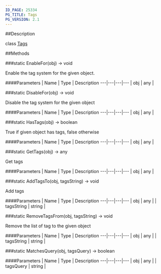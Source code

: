 ```yaml
---
ID_PAGE: 25334
PG_TITLE: Tags
PG_VERSION: 2.1
---
```

##Description

class [Tags](/classes/2.2-alpha/Tags)



##Methods

###static EnableFor(obj) &rarr; void

Enable the tag system for the given object.

####Parameters
 | Name | Type | Description
---|---|---|---
 | obj | any | 

###static DisableFor(obj) &rarr; void

Disable the tag system for the given object

####Parameters
 | Name | Type | Description
---|---|---|---
 | obj | any | 

###static HasTags(obj) &rarr; boolean

True if given object has tags, false otherwise

####Parameters
 | Name | Type | Description
---|---|---|---
 | obj | any | 

###static GetTags(obj) &rarr; any

Get tags

####Parameters
 | Name | Type | Description
---|---|---|---
 | obj | any | 

###static AddTagsTo(obj, tagsString) &rarr; void

Add tags

####Parameters
 | Name | Type | Description
---|---|---|---
 | obj | any | 
 | tagsString | string | 

###static RemoveTagsFrom(obj, tagsString) &rarr; void

Remove the list of tag to the given object

####Parameters
 | Name | Type | Description
---|---|---|---
 | obj | any | 
 | tagsString | string | 

###static MatchesQuery(obj, tagsQuery) &rarr; boolean



####Parameters
 | Name | Type | Description
---|---|---|---
 | obj | any | 
 | tagsQuery | string | 

